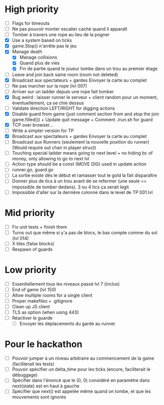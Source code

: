 # High priority

- [ ] Flags for timeouts
- [ ] Ne pas pouvoir monter escalier caché quand il apparaît
- [ ] Tomber à travers une rope au lieu de la pogner
- [x] Use a system based on ticks
- [x] game.Stop() n'arrête pas le jeu
- [x] Manage death
    - [x] Manage collisions
    - [x] Quand plus de vies
    - [x] Fin de partie quand le joueur tombe dans un trou au premier étage
- [ ] Leave and join back same room (room not deleted)
- [x] Broadcast aux spectateurs + gardes
      Envoyer la carte au complet
- [ ] Ne pas marcher sur la rope (lvl 007)
- [ ] Arriver sur un ladder depuis une rope fait tomber
- [x] Bug weird : laisser runner le serveur + client random pour un
  moment, éventuellement, ça se chie dessus
- [ ] Validate direction LEFT/RIGHT for digging actions
- [x] Disable guard from game (just comment section from and stop the join game.filled()) + Update quit message + Comment ./run.sh for guard
- [x] TCP over browser...
- [ ] Write a simpler version for TP
- [x] Broadcast aux spectateurs + gardes Envoyer la carte au complet
- [ ] Broadcast aux Runners (seulement la nouvelle position du runner) (Would require out chan in player struct)
- [ ] Touching special ladder means going to next level + no hiding bc of money, only allowing to go to next lvl
- [ ] Action type should be a const (MOVE DIG) used in update action
- [ ] runner.go, guard.go
- [ ] La sortie existe dès le début et ramasser tout le gold la fait disparaître
- [ ] Donner plus de tics à un trou avant de se refermer (une seule == impossible de tomber dedans). 3 ou 4 tics ça serait legit
- [ ] Impossible d'aller sur la dernière colonne dans le level de TP 001.lvl

# Mid priority

- [ ] Fix unit tests + finish them
- [ ] Turns out que même si y'a pas de blocs, le bas compte comme du sol (lvl 014)
- [ ] X tiles (false blocks)
- [ ] Respawn of guards

# Low priority

- [ ] Essentiellement tous les niveaux passé lvl 7 (inclus)
- [ ] End of game (lvl 150)
- [ ] Allow multiple rooms for a single client
- [ ] Proper makefiles + .gitignore
- [ ] Clean up JS client
- [ ] TLS as option (when using 443)
- [ ] Réactiver le guarde
    - [ ] Envoyer les déplacements du garde au runner

# Pour le hackathon

- [ ] Pouvoir jumper à un niveau arbitraire au commencement de la game (faciliterait les tests)
- [ ] Pouvoir spécifier un delta_time pour les ticks (encore, faciliterait le débuggage)
- [ ] Spécifier dans l'énoncé que le (0, 0) considéré en paramètre dans next(state) est en haut à gauche
- [ ] Spécifier que next() est appelée même quand on tombe, et que les mouvements sont ignorés
